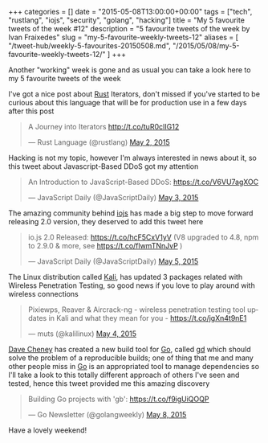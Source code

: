 +++
categories = []
date = "2015-05-08T13:00:00+00:00"
tags = ["tech", "rustlang", "iojs", "security", "golang", "hacking"]
title = "My 5 favourite tweets of the week #12"
description = "5 favourite tweets of the week by Ivan Fraixedes"
slug = "my-5-favourite-weekly-tweets-12"
aliases = [
  "/tweet-hub/weekly-5-favourites-20150508.md",
  "/2015/05/08/my-5-favourite-weekly-tweets-12/"
]
+++

Another "working" week is gone and as usual you can take a look here to my 5 favourite tweets of the week

I've got a nice post about <a href="http://www.rust-lang.org/" target="_blank">Rust</a> Iterators, don't missed if you've started to be curious about this language that will be for production use in a few days after this post

<blockquote class="twitter-tweet tw-align-center"><p lang="en" dir="ltr">A Journey into Iterators <a href="http://t.co/tuR0cIIG12">http://t.co/tuR0cIIG12</a></p>&mdash; Rust Language (@rustlang) <a href="https://twitter.com/rustlang/status/594624260599058434">May 2, 2015</a></blockquote>
<script async src="//platform.twitter.com/widgets.js" charset="utf-8"></script>


Hacking is not my topic, however I'm always interested in news about it, so this tweet about Javascript-Based DDoS got my attention

<blockquote class="twitter-tweet tw-align-center"><p lang="en" dir="ltr">An Introduction to JavaScript-Based DDoS: <a href="https://t.co/V6VU7agXOC">https://t.co/V6VU7agXOC</a></p>&mdash; JavaScript Daily (@JavaScriptDaily) <a href="https://twitter.com/JavaScriptDaily/status/594925681714143232">May 3, 2015</a></blockquote>
<script async src="//platform.twitter.com/widgets.js" charset="utf-8"></script>


The amazing community behind <a href="https://iojs.org/" target="_blank">iojs</a> has made a big step to move forward releasing 2.0 version, they deserved to add this tweet here

<blockquote class="twitter-tweet tw-align-center"><p lang="en" dir="ltr">io.js 2.0 Released: <a href="https://t.co/hcF5CxV1yV">https://t.co/hcF5CxV1yV</a> (V8 upgraded to 4.8, npm to 2.9.0 &amp; more, see <a href="https://t.co/flwmTNnJvP">https://t.co/flwmTNnJvP</a> )</p>&mdash; JavaScript Daily (@JavaScriptDaily) <a href="https://twitter.com/JavaScriptDaily/status/595575488371937281">May 5, 2015</a></blockquote>
<script async src="//platform.twitter.com/widgets.js" charset="utf-8"></script>


The Linux distribution called <a href="https://www.kali.org/" target="_blank">Kali</a>, has updated 3 packages related with Wireless Penetration Testing, so good news if you love to play around with wireless connections

<blockquote class="twitter-tweet tw-align-center"><p lang="en" dir="ltr">Pixiewps, Reaver &amp; Aircrack-ng - wireless penetration testing tool updates in Kali and what they mean for you  - <a href="https://t.co/jgXn4t9nE1">https://t.co/jgXn4t9nE1</a></p>&mdash; muts (@kalilinux) <a href="https://twitter.com/kalilinux/status/595217837792178176">May 4, 2015</a></blockquote>
<script async src="//platform.twitter.com/widgets.js" charset="utf-8"></script>


<a href="http://dave.cheney.net/" target="_blank">Dave Cheney</a> has created a new build tool for <a href="http://golang.org/" target="_blank">Go</a>, called <a href="http://getgb.io/" target="_blank">gd</a> which should solve the problem of a reproducible builds; one of thing that me and many other people miss in <a href="http://golang.org/" target="_blank">Go</a> is an appropriated tool to manage dependencies so I'll take a look to this totally different approach of others I've seen and tested, hence this tweet provided me this amazing discovery

<blockquote class="twitter-tweet tw-align-center"><p lang="en" dir="ltr">Building Go projects with &#39;gb&#39;: <a href="https://t.co/f9igUiQOQP">https://t.co/f9igUiQOQP</a></p>&mdash; Go Newsletter (@golangweekly) <a href="https://twitter.com/golangweekly/status/596654809404538880">May 8, 2015</a></blockquote>
<script async src="//platform.twitter.com/widgets.js" charset="utf-8"></script>



Have a lovely weekend!
